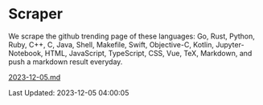 # Scraper

We scrape the github trending page of these languages: Go, Rust, Python, Ruby, C++, C, Java, Shell, Makefile, Swift, Objective-C, Kotlin, Jupyter-Notebook, HTML, JavaScript, TypeScript, CSS, Vue, TeX, Markdown, and push a markdown result everyday.

[2023-12-05.md](https://github.com/yangwenmai/github-trending-backup/blob/master/2023-12-05.md)

Last Updated: 2023-12-05 04:00:05